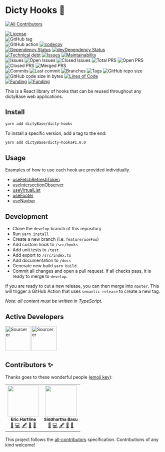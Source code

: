# Dicty Hooks 🎣
<!-- ALL-CONTRIBUTORS-BADGE:START - Do not remove or modify this section -->
[![All Contributors](https://img.shields.io/badge/all_contributors-2-orange.svg?style=flat-square)](#contributors-)
<!-- ALL-CONTRIBUTORS-BADGE:END -->

[![License](https://img.shields.io/badge/License-BSD%202--Clause-blue.svg)](LICENSE)  
![GitHub tag](https://img.shields.io/github/v/tag/dictyBase/dicty-hooks)  
![GitHub action](https://github.com/dictyBase/dicty-hooks/workflows/Testing/badge.svg)
[![codecov](https://codecov.io/gh/dictyBase/dicty-hooks/branch/develop/graph/badge.svg)](https://codecov.io/gh/dictyBase/dicty-hooks)  
[![Dependency Status](https://david-dm.org/dictyBase/dicty-hooks/develop.svg?style=flat-square)](https://david-dm.org/dictyBase/dicty-hooks/develop)
[![devDependency Status](https://david-dm.org/dictyBase/dicty-hooks/develop/dev-status.svg?style=flat-square)](https://david-dm.org/dictyBase/dicty-hooks/develop?type=dev)  
[![Technical debt](https://badgen.net/codeclimate/tech-debt/dictyBase/dicty-hooks)](https://codeclimate.com/github/dictyBase/dicty-hooks/trends/technical_debt)
[![Issues](https://badgen.net/codeclimate/issues/dictyBase/dicty-hooks)](https://codeclimate.com/github/dictyBase/dicty-hooks/issues)
[![Maintainability](https://badgen.net/codeclimate/maintainability/dictyBase/dicty-hooks)](https://codeclimate.com/github/dictyBase/dicty-hooks)  
![Issues](https://badgen.net/github/issues/dictyBase/dicty-hooks)
![Open Issues](https://badgen.net/github/open-issues/dictyBase/dicty-hooks)
![Closed Issues](https://badgen.net/github/closed-issues/dictyBase/dicty-hooks)
![Total PRS](https://badgen.net/github/prs/dictyBase/dicty-hooks)
![Open PRS](https://badgen.net/github/open-prs/dictyBase/dicty-hooks)
![Closed PRS](https://badgen.net/github/closed-prs/dictyBase/dicty-hooks)
![Merged PRS](https://badgen.net/github/merged-prs/dictyBase/dicty-hooks)  
![Commits](https://badgen.net/github/commits/dictyBase/dicty-hooks/develop)
![Last commit](https://badgen.net/github/last-commit/dictyBase/dicty-hooks/develop)
![Branches](https://badgen.net/github/branches/dictyBase/dicty-hooks)
![Tags](https://badgen.net/github/tags/dictyBase/dicty-hooks)
![GitHub repo size](https://img.shields.io/github/repo-size/dictyBase/dicty-hooks?style=plastic)
![GitHub code size in bytes](https://img.shields.io/github/languages/code-size/dictyBase/dicty-hooks?style=plastic)
[![Lines of Code](https://badgen.net/codeclimate/loc/dictyBase/dicty-hooks)](https://codeclimate.com/github/dictyBase/dicty-hooks/code)  
[![Funding](https://badgen.net/badge/NIGMS/Rex%20L%20Chisholm,dictyBase/yellow?list=|)](https://projectreporter.nih.gov/project_info_description.cfm?aid=9476993)
[![Funding](https://badgen.net/badge/NIGMS/Rex%20L%20Chisholm,DSC/yellow?list=|)](https://projectreporter.nih.gov/project_info_description.cfm?aid=9438930)

This is a React library of hooks that can be reused throughout any dictyBase web applications.

## Install

```bash
yarn add dictyBase/dicty-hooks
```

To install a specific version, add a tag to the end:

```bash
yarn add dictyBase/dicty-hooks#1.0.0
```

## Usage

Examples of how to use each hook are provided individually.

- [useFetchRefreshToken](./docs/useFetchRefreshToken.md)
- [useIntersectionObserver](./docs/useIntersectionObserver.md)
- [useVirtualList](./docs/useVirtualList.md)
- [useFooter](./docs/useFooter.md)
- [useNavbar](./docs/useNavbar.md)

## Development

- Clone the `develop` branch of this repository
- Run `yarn install`
- Create a new branch (i.e. `feature/useFoo`)
- Add custom hook to `/src/hooks`
- Add unit tests to `/test`
- Add export to `/src/index.ts`
- Add documentation to `/docs`
- Generate new build `yarn build`
- Commit all changes and open a pull request. If all checks pass, it is ready
  to merge to `develop`.

If you are ready to cut a new release, you can then merge into `master`. This
will trigger a GitHub Action that uses `semantic-release` to create a new tag.

_Note: all content must be written in TypeScript._

## Active Developers

<a href="https://sourcerer.io/cybersiddhu"><img src="https://sourcerer.io/assets/avatar/cybersiddhu" height="80px" alt="Sourcerer"></a>
<a href="https://sourcerer.io/wildlifehexagon"><img src="https://sourcerer.io/assets/avatar/wildlifehexagon" height="80px" alt="Sourcerer"></a>

## Contributors ✨

Thanks goes to these wonderful people ([emoji key](https://allcontributors.org/docs/en/emoji-key)):

<!-- ALL-CONTRIBUTORS-LIST:START - Do not remove or modify this section -->
<!-- prettier-ignore-start -->
<!-- markdownlint-disable -->
<table>
  <tr>
    <td align="center"><a href="http://www.erichartline.net/"><img src="https://avatars3.githubusercontent.com/u/13489381?v=4" width="100px;" alt=""/><br /><sub><b>Eric Hartline</b></sub></a><br /><a href="https://github.com/dictyBase/dicty-hooks/issues?q=author%3Awildlifehexagon" title="Bug reports">🐛</a> <a href="https://github.com/dictyBase/dicty-hooks/commits?author=wildlifehexagon" title="Code">💻</a> <a href="#content-wildlifehexagon" title="Content">🖋</a> <a href="https://github.com/dictyBase/dicty-hooks/commits?author=wildlifehexagon" title="Documentation">📖</a> <a href="#maintenance-wildlifehexagon" title="Maintenance">🚧</a></td>
    <td align="center"><a href="http://cybersiddhu.github.com/"><img src="https://avatars3.githubusercontent.com/u/48740?v=4" width="100px;" alt=""/><br /><sub><b>Siddhartha Basu</b></sub></a><br /><a href="https://github.com/dictyBase/dicty-hooks/issues?q=author%3Acybersiddhu" title="Bug reports">🐛</a> <a href="https://github.com/dictyBase/dicty-hooks/commits?author=cybersiddhu" title="Code">💻</a> <a href="#content-cybersiddhu" title="Content">🖋</a> <a href="https://github.com/dictyBase/dicty-hooks/commits?author=cybersiddhu" title="Documentation">📖</a> <a href="#maintenance-cybersiddhu" title="Maintenance">🚧</a></td>
  </tr>
</table>

<!-- markdownlint-enable -->
<!-- prettier-ignore-end -->
<!-- ALL-CONTRIBUTORS-LIST:END -->

This project follows the [all-contributors](https://github.com/all-contributors/all-contributors) specification. Contributions of any kind welcome!